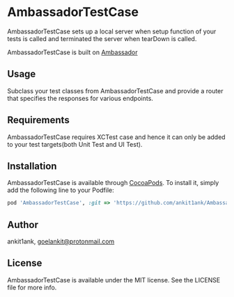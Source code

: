# AmbassadorTestCase

AmbassadorTestCase sets up a local server when setup function of your tests is called and terminated the server when tearDown is called.

AmbassadorTestCase is built on [Ambassador](https://github.com/envoy/Ambassador)

## Usage

Subclass your test classes from AmbassadorTestCase and provide a router that specifies the responses for various endpoints.

## Requirements

AmbassadorTestCase requires XCTest case and hence it can only be added to your test targets(both Unit Test and UI Test).

## Installation

AmbassadorTestCase is available through [CocoaPods](https://cocoapods.org). To install
it, simply add the following line to your Podfile:

```ruby
pod 'AmbassadorTestCase', :git => 'https://github.com/ankit1ank/AmbassadorTestCase'
```

## Author

ankit1ank, goelankit@protonmail.com

## License

AmbassadorTestCase is available under the MIT license. See the LICENSE file for more info.

